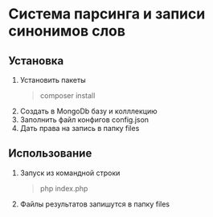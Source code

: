 ﻿# Система парсинга и записи синонимов слов

## Установка
1. Установить пакеты
    > composer install
2. Создать в MongoDb базу и колллекцию
3. Заполнить файл конфигов config.json
4. Дать права на запись в папку files

## Использование
1. Запуск из командной строки
    > php index.php
2. Файлы результатов запишутся в папку files